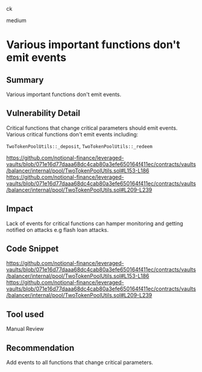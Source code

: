 ck

medium

# Various important functions don't emit events

## Summary

Various important functions don't emit events.

## Vulnerability Detail

Critical functions that change critical parameters should emit events. 
Various critical functions don't emit events including:

`TwoTokenPoolUtils::_deposit`, `TwoTokenPoolUtils::_redeem`

https://github.com/notional-finance/leveraged-vaults/blob/071e16d77daaa68dc4cab80a3efe650164f411ec/contracts/vaults/balancer/internal/pool/TwoTokenPoolUtils.sol#L153-L186
https://github.com/notional-finance/leveraged-vaults/blob/071e16d77daaa68dc4cab80a3efe650164f411ec/contracts/vaults/balancer/internal/pool/TwoTokenPoolUtils.sol#L209-L239

## Impact

Lack of events for critical functions can hamper monitoring and getting notified on attacks e.g flash loan attacks.

## Code Snippet

https://github.com/notional-finance/leveraged-vaults/blob/071e16d77daaa68dc4cab80a3efe650164f411ec/contracts/vaults/balancer/internal/pool/TwoTokenPoolUtils.sol#L153-L186
https://github.com/notional-finance/leveraged-vaults/blob/071e16d77daaa68dc4cab80a3efe650164f411ec/contracts/vaults/balancer/internal/pool/TwoTokenPoolUtils.sol#L209-L239

## Tool used

Manual Review

## Recommendation

Add events to all functions that change critical parameters.